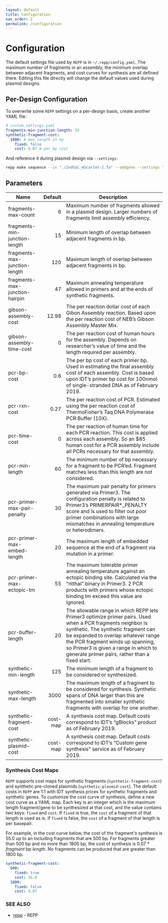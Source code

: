 ```yaml
---
layout: default
title: Configuration
nav_order: 2
permalink: /configuration
---
```


# Configuration

The default settings file used by `REPP` is in `~/.repp/config.yaml`. The maximum number of fragments in an assembly, the minimum overlap between adjacent fragments, and cost curves for synthesis are all defined there. Editing this file directly will change the default values used during plasmid designs.

## Per-Design Configuration

To overwrite some `REPP` settings on a per-design basis, create another YAML file:

```yaml
# custom_settings.yaml
fragments-min-junction-length: 25
synthetic-fragment-cost:
  1800: # max length in bp
    fixed: false
    cost: 0.07 # per bp cost
```

And reference it during plasmid design via `--settings`:

```bash
repp make sequence --in "./2ndVal_mScarlet-I.fa" --addgene --settings "./custom_settings.yaml"
```

## Parameters

| Name                           |  Default | Description                                                                                                                                                                                                                                                                                                           |
| ------------------------------ | -------: | --------------------------------------------------------------------------------------------------------------------------------------------------------------------------------------------------------------------------------------------------------------------------------------------------------------------- |
| fragments-max-count            |        6 | Maximum number of fragments allowed in a plasmid design. Larger numbers of fragments limit assembly efficiency.                                                                                                                                                                                                       |
| fragments-min-junction-length  |       15 | Minimum length of overlap between adjacent fragments in bp.                                                                                                                                                                                                                                                           |
| fragments-max-junction-length  |      120 | Maximum length of overlap between adjacent fragments in bp.                                                                                                                                                                                                                                                           |
| fragments-max-junction-hairpin |       47 | Maximum annealing temperature allowed in primers and at the ends of synthetic fragments.                                                                                                                                                                                                                              |
| gibson-assembly-cost­          |    12.98 | The per reaction dollar cost of each Gibon Assembly reaction. Based upon the per reaction cost of NEB’s Gibson Assembly Master Mix.                                                                                                                                                                                   |
| gibson-assembly-time-cost      |        0 | The per reaction cost of human hours for the assembly. Depends on researcher’s value of time and the length required per assembly.                                                                                                                                                                                    |
| pcr-bp-cost                    |      0.6 | The per bp cost of each primer bp. Used in estimating the final assembly cost of each assembly. Cost is based upon IDT’s primer bp cost for 100nmol of single-stranded DNA as of February 2019.                                                                                                                       |
| pcr-rxn-cost                   |     0.27 | The per reaction cost of PCR. Estimated using the per reaction cost of ThermoFisher’s Taq DNA Polymerase PCR Buffer (10X).                                                                                                                                                                                            |
| pcr-time-cost                  |        0 | The per reaction of human time for each PCR reaction. This cost is applied across each assembly. So an \$85 human cost for a PCR assembly include all PCRs necessary for that assembly.                                                                                                                               |
| pcr-min-length                 |       60 | The minimum number of bp necessary for a fragment to be PCR’ed. Fragment matches less than this length are not considered.                                                                                                                                                                                            |
| pcr-primer-max-pair-penalty    |       30 | The maximum pair penalty for primers generated via Primer3. The configuration penalty is related to Primer3’s PRIMER*PAIR*\*\_PENALTY score and is used to filter out poor primer combinations with large mismatches in annealing temperature or heterodimers.                                                        |
| pcr-primer-max-embed-length    |       20 | The maximum length of embedded sequence at the end of a fragment via mutation in a primer.                                                                                                                                                                                                                            |
| pcr-primer-max-ectopic-tm      |       55 | The maximum tolerable primer annealing temperature against an ectopic binding site. Calculated via the “ntthal” binary in Primer3. 2 PCR products with primers whose ectopic binding tm exceed this value are ignored.                                                                                                |
| pcr-buffer-length              |       20 | The allowable range in which REPP lets Primer3 optimize primer pairs. Used when a PCR fragments neighbor is synthetic. The synthetic fragment can be expanded to overlap whatever range the PCR fragment winds up spanning, so Primer3 is given a range in which to generate primer pairs, rather than a fixed start. |
| synthetic-min-length           |      125 | The minimum length of a fragment to be considered or synthesized.                                                                                                                                                                                                                                                     |
| synthetic-max-length           |     3000 | The maximum length of a fragment to be considered for synthesis. Synthetic spans of DNA larger than this are fragmented into smaller synthetic fragments with overlap for one another.                                                                                                                                |
| synthetic-fragment-cost        | cost-map | A synthesis cost map. Default costs correspond to IDT’s “gBlocks” product as of February 2019.                                                                                                                                                                                                                        |
| synthetic-plasmid-cost         | cost-map | A synthesis cost map. Default costs correspond to IDT’s “Custom gene synthesis” service as of February 2019.                                                                                                                                                                                                          |

### Synthesis Cost Maps

`REPP` supports cost maps for synthetic fragments (`synthetic-fragment-cost`) and synthetic pre-cloned plasmids (`synthetic-plasmid-cost`). The default costs in `REPP` are 1:1 with IDT synthesis prices for synthetic fragments and synthetic genes. To customize the cost curve of synthesis, define a new cost curve as a YAML map. Each key is an integer which is the maximum length fragment/gene to be synthesized at that cost, and the value contains two keys: `fixed` and `cost`. If `fixed` is true, the `cost` of a fragment of that length is used as is. If `fixed` is false, the `cost` of a fragment of that length is per basepair.

For example, in the cost curve below, the cost of the fragment's synthesis is 55.0 up to an including fragments that are 500 bp. For fragments greater than 500 bp and no more than 1800 bp, the cost of synthesis is 0.07 \* _fragment bp length_. No fragments can be produced that are greater than 1800 bp.

```yaml
synthetic-fragment-cost:
  500:
    fixed: true
    cost: 35.0
  1800:
    fixed: false
    cost: 0.07
```

### SEE ALSO

- [repp](repp) - REPP
